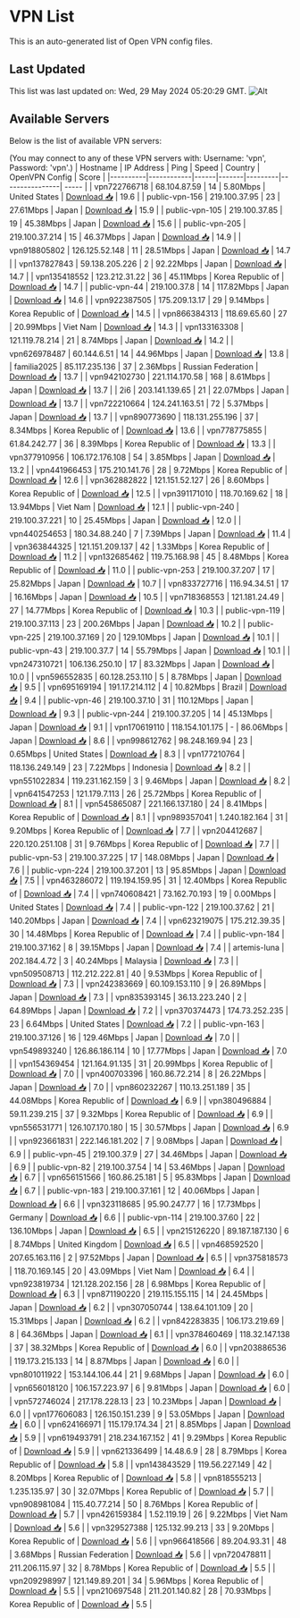 # VPN List

This is an auto-generated list of Open VPN config files.

## Last Updated

This list was last updated on: Wed, 29 May 2024 05:20:29 GMT.
![Alt](https://repobeats.axiom.co/api/embed/186b98318ef1479477931607c1ad7d823f12451f.svg "Repobeats analytics image")

## Available Servers

Below is the list of available VPN servers:

(You may connect to any of these VPN servers with: Username: 'vpn', Password: 'vpn'.)
| Hostname | IP Address | Ping | Speed | Country | OpenVPN Config | Score |
|----------|------------|------|-------|---------|----------------| ----- |
| vpn722766718 | 68.104.87.59 | 14 | 5.80Mbps | United States | [Download 📥](./configs/server_0_US.ovpn) | 19.6 |
| public-vpn-156 | 219.100.37.95 | 23 | 27.61Mbps | Japan | [Download 📥](./configs/server_1_JP.ovpn) | 15.9 |
| public-vpn-105 | 219.100.37.85 | 19 | 45.38Mbps | Japan | [Download 📥](./configs/server_2_JP.ovpn) | 15.6 |
| public-vpn-205 | 219.100.37.214 | 15 | 46.37Mbps | Japan | [Download 📥](./configs/server_3_JP.ovpn) | 14.9 |
| vpn918805802 | 126.125.52.148 | 11 | 28.51Mbps | Japan | [Download 📥](./configs/server_4_JP.ovpn) | 14.7 |
| vpn137827843 | 59.138.205.226 | 2 | 92.22Mbps | Japan | [Download 📥](./configs/server_5_JP.ovpn) | 14.7 |
| vpn135418552 | 123.212.31.22 | 36 | 45.11Mbps | Korea Republic of | [Download 📥](./configs/server_6_KR.ovpn) | 14.7 |
| public-vpn-44 | 219.100.37.8 | 14 | 117.82Mbps | Japan | [Download 📥](./configs/server_7_JP.ovpn) | 14.6 |
| vpn922387505 | 175.209.13.17 | 29 | 9.14Mbps | Korea Republic of | [Download 📥](./configs/server_8_KR.ovpn) | 14.5 |
| vpn866384313 | 118.69.65.60 | 27 | 20.99Mbps | Viet Nam | [Download 📥](./configs/server_9_VN.ovpn) | 14.3 |
| vpn133163308 | 121.119.78.214 | 21 | 8.74Mbps | Japan | [Download 📥](./configs/server_10_JP.ovpn) | 14.2 |
| vpn626978487 | 60.144.6.51 | 14 | 44.96Mbps | Japan | [Download 📥](./configs/server_11_JP.ovpn) | 13.8 |
| familia2025 | 85.117.235.136 | 37 | 2.36Mbps | Russian Federation | [Download 📥](./configs/server_12_RU.ovpn) | 13.7 |
| vpn942102730 | 221.114.170.58 | 168 | 8.61Mbps | Japan | [Download 📥](./configs/server_13_JP.ovpn) | 13.7 |
| 2i6 | 203.141.139.65 | 21 | 22.07Mbps | Japan | [Download 📥](./configs/server_14_JP.ovpn) | 13.7 |
| vpn722210664 | 124.241.163.51 | 72 | 5.37Mbps | Japan | [Download 📥](./configs/server_15_JP.ovpn) | 13.7 |
| vpn890773690 | 118.131.255.196 | 37 | 8.34Mbps | Korea Republic of | [Download 📥](./configs/server_16_KR.ovpn) | 13.6 |
| vpn778775855 | 61.84.242.77 | 36 | 8.39Mbps | Korea Republic of | [Download 📥](./configs/server_17_KR.ovpn) | 13.3 |
| vpn377910956 | 106.172.176.108 | 54 | 3.85Mbps | Japan | [Download 📥](./configs/server_18_JP.ovpn) | 13.2 |
| vpn441966453 | 175.210.141.76 | 28 | 9.72Mbps | Korea Republic of | [Download 📥](./configs/server_19_KR.ovpn) | 12.6 |
| vpn362882822 | 121.151.52.127 | 26 | 8.60Mbps | Korea Republic of | [Download 📥](./configs/server_20_KR.ovpn) | 12.5 |
| vpn391171010 | 118.70.169.62 | 18 | 13.94Mbps | Viet Nam | [Download 📥](./configs/server_21_VN.ovpn) | 12.1 |
| public-vpn-240 | 219.100.37.221 | 10 | 25.45Mbps | Japan | [Download 📥](./configs/server_22_JP.ovpn) | 12.0 |
| vpn440254653 | 180.34.88.240 | 7 | 7.39Mbps | Japan | [Download 📥](./configs/server_23_JP.ovpn) | 11.4 |
| vpn363844325 | 121.151.209.137 | 42 | 1.33Mbps | Korea Republic of | [Download 📥](./configs/server_24_KR.ovpn) | 11.2 |
| vpn132685462 | 119.75.168.98 | 45 | 8.48Mbps | Korea Republic of | [Download 📥](./configs/server_25_KR.ovpn) | 11.0 |
| public-vpn-253 | 219.100.37.207 | 17 | 25.82Mbps | Japan | [Download 📥](./configs/server_26_JP.ovpn) | 10.7 |
| vpn833727716 | 116.94.34.51 | 17 | 16.16Mbps | Japan | [Download 📥](./configs/server_27_JP.ovpn) | 10.5 |
| vpn718368553 | 121.181.24.49 | 27 | 14.77Mbps | Korea Republic of | [Download 📥](./configs/server_28_KR.ovpn) | 10.3 |
| public-vpn-119 | 219.100.37.113 | 23 | 200.26Mbps | Japan | [Download 📥](./configs/server_29_JP.ovpn) | 10.2 |
| public-vpn-225 | 219.100.37.169 | 20 | 129.10Mbps | Japan | [Download 📥](./configs/server_30_JP.ovpn) | 10.1 |
| public-vpn-43 | 219.100.37.7 | 14 | 55.79Mbps | Japan | [Download 📥](./configs/server_31_JP.ovpn) | 10.1 |
| vpn247310721 | 106.136.250.10 | 17 | 83.32Mbps | Japan | [Download 📥](./configs/server_32_JP.ovpn) | 10.0 |
| vpn596552835 | 60.128.253.110 | 5 | 8.78Mbps | Japan | [Download 📥](./configs/server_33_JP.ovpn) | 9.5 |
| vpn695169194 | 191.17.214.112 | 4 | 10.82Mbps | Brazil | [Download 📥](./configs/server_34_BR.ovpn) | 9.4 |
| public-vpn-46 | 219.100.37.10 | 31 | 110.12Mbps | Japan | [Download 📥](./configs/server_35_JP.ovpn) | 9.3 |
| public-vpn-244 | 219.100.37.205 | 14 | 45.13Mbps | Japan | [Download 📥](./configs/server_36_JP.ovpn) | 9.1 |
| vpn170619110 | 118.154.101.175 | - | 86.06Mbps | Japan | [Download 📥](./configs/server_37_JP.ovpn) | 8.6 |
| vpn998612762 | 98.248.169.94 | 23 | 0.65Mbps | United States | [Download 📥](./configs/server_38_US.ovpn) | 8.3 |
| vpn177210764 | 118.136.249.149 | 23 | 7.22Mbps | Indonesia | [Download 📥](./configs/server_39_ID.ovpn) | 8.2 |
| vpn551022834 | 119.231.162.159 | 3 | 9.46Mbps | Japan | [Download 📥](./configs/server_40_JP.ovpn) | 8.2 |
| vpn641547253 | 121.179.7.113 | 26 | 25.72Mbps | Korea Republic of | [Download 📥](./configs/server_41_KR.ovpn) | 8.1 |
| vpn545865087 | 221.166.137.180 | 24 | 8.41Mbps | Korea Republic of | [Download 📥](./configs/server_42_KR.ovpn) | 8.1 |
| vpn989357041 | 1.240.182.164 | 31 | 9.20Mbps | Korea Republic of | [Download 📥](./configs/server_43_KR.ovpn) | 7.7 |
| vpn204412687 | 220.120.251.108 | 31 | 9.76Mbps | Korea Republic of | [Download 📥](./configs/server_44_KR.ovpn) | 7.7 |
| public-vpn-53 | 219.100.37.225 | 17 | 148.08Mbps | Japan | [Download 📥](./configs/server_45_JP.ovpn) | 7.6 |
| public-vpn-224 | 219.100.37.201 | 13 | 95.85Mbps | Japan | [Download 📥](./configs/server_46_JP.ovpn) | 7.5 |
| vpn463286072 | 119.194.159.95 | 31 | 12.40Mbps | Korea Republic of | [Download 📥](./configs/server_47_KR.ovpn) | 7.4 |
| vpn740608421 | 73.162.70.193 | 19 | 0.00Mbps | United States | [Download 📥](./configs/server_48_US.ovpn) | 7.4 |
| public-vpn-122 | 219.100.37.62 | 21 | 140.20Mbps | Japan | [Download 📥](./configs/server_49_JP.ovpn) | 7.4 |
| vpn623219075 | 175.212.39.35 | 30 | 14.48Mbps | Korea Republic of | [Download 📥](./configs/server_50_KR.ovpn) | 7.4 |
| public-vpn-184 | 219.100.37.162 | 8 | 39.15Mbps | Japan | [Download 📥](./configs/server_51_JP.ovpn) | 7.4 |
| artemis-luna | 202.184.4.72 | 3 | 40.24Mbps | Malaysia | [Download 📥](./configs/server_52_MY.ovpn) | 7.3 |
| vpn509508713 | 112.212.222.81 | 40 | 9.53Mbps | Korea Republic of | [Download 📥](./configs/server_53_KR.ovpn) | 7.3 |
| vpn242383669 | 60.109.153.110 | 9 | 26.89Mbps | Japan | [Download 📥](./configs/server_54_JP.ovpn) | 7.3 |
| vpn835393145 | 36.13.223.240 | 2 | 64.89Mbps | Japan | [Download 📥](./configs/server_55_JP.ovpn) | 7.2 |
| vpn370374473 | 174.73.252.235 | 23 | 6.64Mbps | United States | [Download 📥](./configs/server_56_US.ovpn) | 7.2 |
| public-vpn-163 | 219.100.37.126 | 16 | 129.46Mbps | Japan | [Download 📥](./configs/server_57_JP.ovpn) | 7.0 |
| vpn549893240 | 126.86.186.114 | 10 | 17.77Mbps | Japan | [Download 📥](./configs/server_58_JP.ovpn) | 7.0 |
| vpn154369454 | 121.164.91.135 | 31 | 20.99Mbps | Korea Republic of | [Download 📥](./configs/server_59_KR.ovpn) | 7.0 |
| vpn400703396 | 160.86.72.214 | 8 | 26.22Mbps | Japan | [Download 📥](./configs/server_60_JP.ovpn) | 7.0 |
| vpn860232267 | 110.13.251.189 | 35 | 44.08Mbps | Korea Republic of | [Download 📥](./configs/server_61_KR.ovpn) | 6.9 |
| vpn380496884 | 59.11.239.215 | 37 | 9.32Mbps | Korea Republic of | [Download 📥](./configs/server_62_KR.ovpn) | 6.9 |
| vpn556531771 | 126.107.170.180 | 15 | 30.57Mbps | Japan | [Download 📥](./configs/server_63_JP.ovpn) | 6.9 |
| vpn923661831 | 222.146.181.202 | 7 | 9.08Mbps | Japan | [Download 📥](./configs/server_64_JP.ovpn) | 6.9 |
| public-vpn-45 | 219.100.37.9 | 27 | 34.46Mbps | Japan | [Download 📥](./configs/server_65_JP.ovpn) | 6.9 |
| public-vpn-82 | 219.100.37.54 | 14 | 53.46Mbps | Japan | [Download 📥](./configs/server_66_JP.ovpn) | 6.7 |
| vpn656151566 | 160.86.25.181 | 5 | 95.83Mbps | Japan | [Download 📥](./configs/server_67_JP.ovpn) | 6.7 |
| public-vpn-183 | 219.100.37.161 | 12 | 40.06Mbps | Japan | [Download 📥](./configs/server_68_JP.ovpn) | 6.6 |
| vpn323118685 | 95.90.247.77 | 16 | 17.73Mbps | Germany | [Download 📥](./configs/server_69_DE.ovpn) | 6.6 |
| public-vpn-114 | 219.100.37.60 | 22 | 136.10Mbps | Japan | [Download 📥](./configs/server_70_JP.ovpn) | 6.5 |
| vpn215126220 | 89.187.187.130 | 6 | 8.74Mbps | United Kingdom | [Download 📥](./configs/server_71_GB.ovpn) | 6.5 |
| vpn468592520 | 207.65.163.116 | 2 | 97.52Mbps | Japan | [Download 📥](./configs/server_72_JP.ovpn) | 6.5 |
| vpn375818573 | 118.70.169.145 | 20 | 43.09Mbps | Viet Nam | [Download 📥](./configs/server_73_VN.ovpn) | 6.4 |
| vpn923819734 | 121.128.202.156 | 28 | 6.98Mbps | Korea Republic of | [Download 📥](./configs/server_74_KR.ovpn) | 6.3 |
| vpn871190220 | 219.115.155.115 | 14 | 24.45Mbps | Japan | [Download 📥](./configs/server_75_JP.ovpn) | 6.2 |
| vpn307050744 | 138.64.101.109 | 20 | 15.31Mbps | Japan | [Download 📥](./configs/server_76_JP.ovpn) | 6.2 |
| vpn842283835 | 106.173.219.69 | 8 | 64.36Mbps | Japan | [Download 📥](./configs/server_77_JP.ovpn) | 6.1 |
| vpn378460469 | 118.32.147.138 | 37 | 38.32Mbps | Korea Republic of | [Download 📥](./configs/server_78_KR.ovpn) | 6.0 |
| vpn203886536 | 119.173.215.133 | 14 | 8.87Mbps | Japan | [Download 📥](./configs/server_79_JP.ovpn) | 6.0 |
| vpn801011922 | 153.144.106.44 | 21 | 9.68Mbps | Japan | [Download 📥](./configs/server_80_JP.ovpn) | 6.0 |
| vpn656018120 | 106.157.223.97 | 6 | 9.81Mbps | Japan | [Download 📥](./configs/server_81_JP.ovpn) | 6.0 |
| vpn572746024 | 217.178.228.13 | 23 | 10.23Mbps | Japan | [Download 📥](./configs/server_82_JP.ovpn) | 6.0 |
| vpn177606083 | 126.150.151.239 | 9 | 53.05Mbps | Japan | [Download 📥](./configs/server_83_JP.ovpn) | 6.0 |
| vpn624166971 | 115.179.174.34 | 21 | 8.85Mbps | Japan | [Download 📥](./configs/server_84_JP.ovpn) | 5.9 |
| vpn619493791 | 218.234.167.152 | 41 | 9.29Mbps | Korea Republic of | [Download 📥](./configs/server_85_KR.ovpn) | 5.9 |
| vpn621336499 | 14.48.6.9 | 28 | 8.79Mbps | Korea Republic of | [Download 📥](./configs/server_86_KR.ovpn) | 5.8 |
| vpn143843529 | 119.56.227.149 | 42 | 8.20Mbps | Korea Republic of | [Download 📥](./configs/server_87_KR.ovpn) | 5.8 |
| vpn818555213 | 1.235.135.97 | 30 | 32.07Mbps | Korea Republic of | [Download 📥](./configs/server_88_KR.ovpn) | 5.7 |
| vpn908981084 | 115.40.77.214 | 50 | 8.76Mbps | Korea Republic of | [Download 📥](./configs/server_89_KR.ovpn) | 5.7 |
| vpn426159384 | 1.52.119.19 | 26 | 9.22Mbps | Viet Nam | [Download 📥](./configs/server_90_VN.ovpn) | 5.6 |
| vpn329527388 | 125.132.99.213 | 33 | 9.20Mbps | Korea Republic of | [Download 📥](./configs/server_91_KR.ovpn) | 5.6 |
| vpn966418566 | 89.204.93.31 | 48 | 3.68Mbps | Russian Federation | [Download 📥](./configs/server_92_RU.ovpn) | 5.6 |
| vpn720478811 | 211.206.115.97 | 32 | 8.78Mbps | Korea Republic of | [Download 📥](./configs/server_93_KR.ovpn) | 5.5 |
| vpn209298997 | 121.149.89.201 | 34 | 5.96Mbps | Korea Republic of | [Download 📥](./configs/server_94_KR.ovpn) | 5.5 |
| vpn210697548 | 211.201.140.82 | 28 | 70.93Mbps | Korea Republic of | [Download 📥](./configs/server_95_KR.ovpn) | 5.5 |
